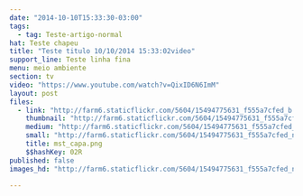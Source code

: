 ```yaml
---
date: "2014-10-10T15:33:30-03:00"
tags:
  - tag: Teste-artigo-normal
hat: Teste chapeu
title: "Teste titulo 10/10/2014 15:33:02video"
support_line: Teste linha fina
menu: meio ambiente
section: tv
video: "https://www.youtube.com/watch?v=QixID6N6ImM"
layout: post
files:
  - link: "http://farm6.staticflickr.com/5604/15494775631_f555a7cfed_b.jpg"
    thumbnail: "http://farm6.staticflickr.com/5604/15494775631_f555a7cfed_t.jpg"
    medium: "http://farm6.staticflickr.com/5604/15494775631_f555a7cfed_z.jpg"
    small: "http://farm6.staticflickr.com/5604/15494775631_f555a7cfed_n.jpg"
    title: mst_capa.png
    $$hashKey: 02R
published: false
images_hd: "http://farm6.staticflickr.com/5604/15494775631_f555a7cfed_n.jpg"

---
```

